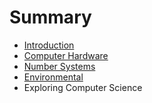 # Summary

* [Introduction](README.md)
* [Computer Hardware](chapter1.md)
* [Number Systems](chapter2.md)
* [Environmental](chapter3.md)
* Exploring Computer Science


